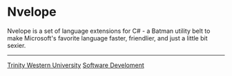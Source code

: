 # Nvelope #

Nvelope is a set of language extensions for C# - a Batman utility belt to make Microsoft's favorite language faster, friendlier, and just a little bit sexier.

-----

[Trinity Western University](http://twu.ca) [Software Develoment](http://twu.ca/dev)
